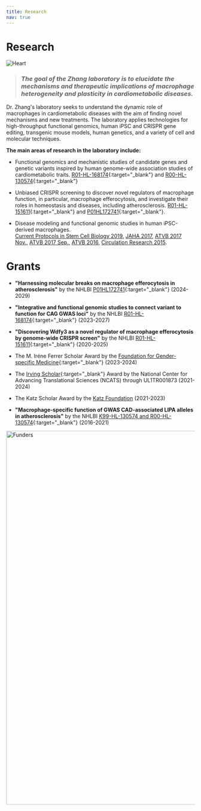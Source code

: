```yaml
---
title: Research
nav: true
---
```


# **Research**  
<div> 
  <img src="{{ '/images/Heart2.png' | absolute_url }}" alt="Heart" >
</div> 
    
>### _The goal of the Zhang laboratory is to elucidate the mechanisms and therapeutic implications of macrophage heterogeneity and plasticity in cardiometabolic diseases._  

Dr. Zhang's laboratory seeks to understand the dynamic role of macrophages in cardiometabolic diseases with the aim of finding novel mechanisms and new treatments. The laboratory applies technologies for high-throughput functional genomics, human iPSC and CRISPR gene editing, transgenic mouse models, human genetics, and a variety of cell and molecular techniques. 

**The main areas of research in the laboratory include:**        

* Functional genomics and mechanistic studies of candidate genes and genetic variants inspired by human genome-wide association studies of cardiometabolic traits. [R01-HL-168174](https://reporter.nih.gov/search/zQE0vAern0yY4dtpLdbNag/project-details/10639274){:target="_blank"} and [R00-HL-130574](https://projectreporter.nih.gov/project_info_description.cfm?aid=9765372&icde=49755340&ddparam=&ddvalue=&ddsub=&cr=1&csb=default&cs=ASC&pball=){:target="_blank"}        

* Unbiased CRISPR screening to discover novel regulators of macrophage function, in particular, macrophage efferocytosis, and investigate their roles in homeostasis and diseases, including atherosclerosis. [R01-HL-151611](https://projectreporter.nih.gov/project_info_description.cfm?aid=9945435&icde=49996451&ddparam=&ddvalue=&ddsub=&cr=2&csb=default&cs=ASC&pball=){:target="_blank"} and [P01HL172741](https://reporter.nih.gov/search/K2fNMZHVak-41arV2rBvdA/project-details/10849324){:target="_blank"}.      

* Disease modeling and functional genomic studies in human iPSC-derived macrophages.          
[Current Protocols in Stem Cell Biology 2019](https://currentprotocols.onlinelibrary.wiley.com/doi/full/10.1002/cpsc.74), [JAHA 2017](https://www.ahajournals.org/doi/full/10.1161/JAHA.117.007431?url_ver=Z39.88-2003&rfr_id=ori:rid:crossref.org&rfr_dat=cr_pub%3dpubmed), [ATVB 2017 Nov.](https://www.ncbi.nlm.nih.gov/pmc/articles/PMC5687272/), [ATVB 2017 Sep.](https://www.ncbi.nlm.nih.gov/pmc/articles/PMC5659288/), [ATVB 2016](https://www.ncbi.nlm.nih.gov/pmc/articles/PMC4919157/), [Circulation Research 2015](https://www.ncbi.nlm.nih.gov/pmc/articles/PMC4565503/).    

# **Grants**  
* **"Harnessing molecular breaks on macrophage efferocytosis in atherosclerosis"** by the NHLBI [P01HL172741](https://reporter.nih.gov/search/K2fNMZHVak-41arV2rBvdA/project-details/10849324){:target="_blank"} (2024-2029)

* **"Integrative and functional genomic studies to connect variant to function for CAG GWAS loci"** by the NHLBI [R01-HL-168174](https://reporter.nih.gov/search/zQE0vAern0yY4dtpLdbNag/project-details/10639274){:target="_blank"} (2023-2027)
  
* **"Discovering Wdfy3 as a novel regulator of macrophage efferocytosis by genome-wide CRISPR screen"** by the NHLBI [R01-HL-151611](https://projectreporter.nih.gov/project_info_description.cfm?aid=9945435&icde=49996451&ddparam=&ddvalue=&ddsub=&cr=2&csb=default&cs=ASC&pball=){:target="_blank"} (2020-2025)
  
* The M. Iréne Ferrer Scholar Award by the [Foundation for Gender-specific Medicine](http://gendermed.org/hanrui-zhang-phd/){:target="_blank"} (2023-2024)

* The [Irving Scholar](https://www.irvinginstitute.columbia.edu/news/announcing-2021-2024-irving-scholars){:target="_blank"} Award by the National Center for Advancing Translational Sciences (NCATS) through UL1TR001873 (2021-2024)
  
* The Katz Scholar Award by the [Katz Foundation](https://www.rdkf.org/) (2021-2023)
  
* **"Macrophage-specific function of GWAS CAD-associated LIPA alleles in atherosclerosis"** by the NHLBI [K99-HL-130574 and R00-HL-130574](https://projectreporter.nih.gov/project_info_description.cfm?aid=9765372&icde=49755340&ddparam=&ddvalue=&ddsub=&cr=1&csb=default&cs=ASC&pball=){:target="_blank"} (2016-2021)

<div> 
  <img src="{{ '/images/Funders.jpg' | absolute_url }}" alt="Funders" width="1000">
</div> 




